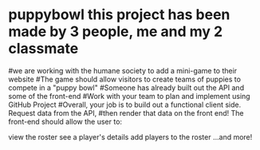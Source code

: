 # puppybowl this project has been made by 3 people, me and my 2 classmate
#we are working with the humane society to add a mini-game to their website
#The game should allow visitors to create teams of puppies to compete in a "puppy bowl"
#Someone has already built out the API and some of the front-end
#Work with your team to plan and implement using GitHub Project 
#Overall, your job is to build out a functional client side. Request data from the API, 
#then render that data on the front end! The front-end should allow the user to: 

view the roster
see a player's details
add players to the roster
...and more!


